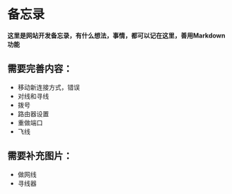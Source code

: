 # 备忘录
**这里是网站开发备忘录，有什么想法，事情，都可以记在这里，善用Markdown功能**


## 需要完善内容：
- 移动新连接方式，错误
- 对线和寻线
- 拨号
- 路由器设置
- 重做端口
- 飞线


## 需要补充图片：
- 做网线
- 寻线器
